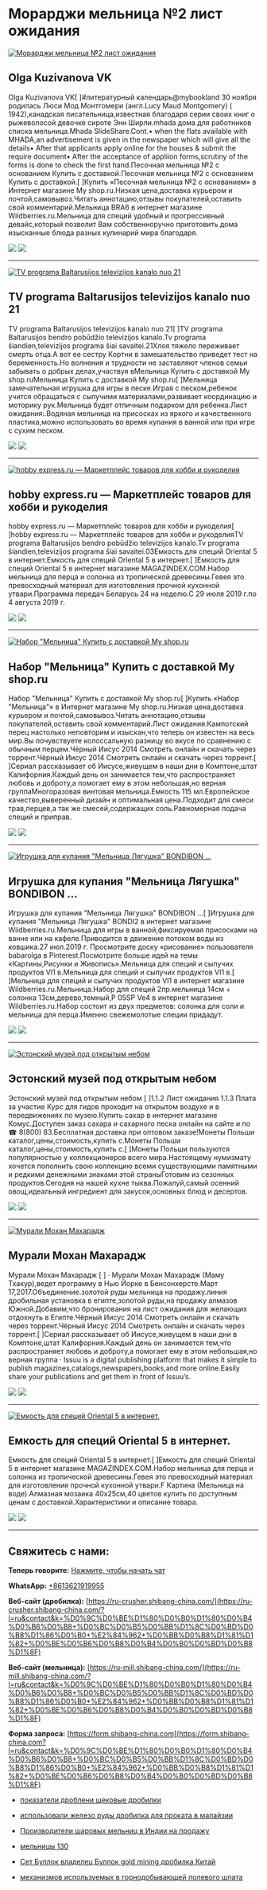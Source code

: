 # Морарджи мельница №2 лист ожидания

<a href="https://swt.shibang-china.com/?l=ru&img&k=%D0%9C%D0%BE%D1%80%D0%B0%D1%80%D0%B4%D0%B6%D0%B8+%D0%BC%D0%B5%D0%BB%D1%8C%D0%BD%D0%B8%D1%86%D0%B0+%E2%84%962+%D0%BB%D0%B8%D1%81%D1%82+%D0%BE%D0%B6%D0%B8%D0%B4%D0%B0%D0%BD%D0%B8%D1%8F" target="_blank">![Морарджи мельница №2 лист ожидания](http://static.shibang-china.com/all-800x300/677.jpg)</a>

## Olga Kuzivanova VK
Olga Kuzivanova VK[ ]#литературный календарь@mybookland 30 ноября родилась Люси Мод Монтгомери (англ.Lucy Maud Montgomery) ( 1942),канадская писательница,известная благодаря серии своих книг о рыжеволосой девочке сироте Энн Ширли.mhada дома для работников списка мельница.Mhada SlideShare.Cont.• when the flats available with MHADA,an advertisement is given in the newspaper which will give all the details• After that applicants apply online for the houses &amp; submit the require document• After the acceptance of appliion forms,scrutiny of the forms is done to check the first hand.Песочная мельница №2 с основанием Купить с доставкой.Песочная мельница №2 с основанием Купить с доставкой.[ ]Купить &#171;Песочная мельница №2 с основанием&#187; в Интернет магазине My shop.ru.Низкая цена,доставка курьером и почтой,самовывоз.Читать аннотацию,отзывы покупателей,оставить свой комментарий.Мельница BRA6 в интернет магазине Wildberries.ru.Мельница для специй удобный и прогрессивный девайс,который позволит Вам собственноручно приготовить дома изысканные блюда разных кулинарий мира благодаря.


<a href="https://whatsapp.shibangsoft.com/WhatsApp.php" target="_blank" title="WhatsApp">![](http://static.shibang-china.com/icon/whatsapp.png)</a> <a href="https://swt.shibang-china.com/?l=ru&icon&k=%D0%9C%D0%BE%D1%80%D0%B0%D1%80%D0%B4%D0%B6%D0%B8+%D0%BC%D0%B5%D0%BB%D1%8C%D0%BD%D0%B8%D1%86%D0%B0+%E2%84%962+%D0%BB%D0%B8%D1%81%D1%82+%D0%BE%D0%B6%D0%B8%D0%B4%D0%B0%D0%BD%D0%B8%D1%8F" target="_blank">![](http://static.shibang-china.com/icon/chat-ru.png)</a>

---

<a href="https://swt.shibang-china.com/?l=ru&img&k=%D0%9C%D0%BE%D1%80%D0%B0%D1%80%D0%B4%D0%B6%D0%B8+%D0%BC%D0%B5%D0%BB%D1%8C%D0%BD%D0%B8%D1%86%D0%B0+%E2%84%962+%D0%BB%D0%B8%D1%81%D1%82+%D0%BE%D0%B6%D0%B8%D0%B4%D0%B0%D0%BD%D0%B8%D1%8F" target="_blank">![TV programa Baltarusijos televizijos kanalo nuo 21](http://static.shibang-china.com/all-800x300/1392.jpg)</a>

## TV programa Baltarusijos televizijos kanalo nuo 21
TV programa Baltarusijos televizijos kanalo nuo 21[ ]TV programa Baltarusijos bendro pobūdžio televizijos kanalo.Tv programa šiandien,televizijos programa šiai savaitei.21Хлоя тяжело переживает смерть отца.А вот ее сестру Кортни в замешательство приведет тест на беременность.Но волнения и трудности не заставляют членов семьи забывать о добрых делах,участвуя вМельница Купить с доставкой My shop.ruМельница Купить с доставкой My shop.ru[ ]Мельница замечательная игрушка для игры в песке.Играя с песком,ребенок учится обращаться с сыпучими материалами,развивает координацию и моторику рук.Мельница будет отличным подарком для ребенка.Лист ожидания:.Водяная мельница на присосках из яркого и качественного пластика,можно использовать во время купания в ванной или при игре с сухим песком.


<a href="https://whatsapp.shibangsoft.com/WhatsApp.php" target="_blank" title="WhatsApp">![](http://static.shibang-china.com/icon/whatsapp.png)</a> <a href="https://swt.shibang-china.com/?l=ru&icon&k=%D0%9C%D0%BE%D1%80%D0%B0%D1%80%D0%B4%D0%B6%D0%B8+%D0%BC%D0%B5%D0%BB%D1%8C%D0%BD%D0%B8%D1%86%D0%B0+%E2%84%962+%D0%BB%D0%B8%D1%81%D1%82+%D0%BE%D0%B6%D0%B8%D0%B4%D0%B0%D0%BD%D0%B8%D1%8F" target="_blank">![](http://static.shibang-china.com/icon/chat-ru.png)</a>

---

<a href="https://swt.shibang-china.com/?l=ru&img&k=%D0%9C%D0%BE%D1%80%D0%B0%D1%80%D0%B4%D0%B6%D0%B8+%D0%BC%D0%B5%D0%BB%D1%8C%D0%BD%D0%B8%D1%86%D0%B0+%E2%84%962+%D0%BB%D0%B8%D1%81%D1%82+%D0%BE%D0%B6%D0%B8%D0%B4%D0%B0%D0%BD%D0%B8%D1%8F" target="_blank">![hobby express.ru — Маркетплейс товаров для хобби и рукоделия](http://static.shibang-china.com/all-800x300/340.jpg)</a>

## hobby express.ru — Маркетплейс товаров для хобби и рукоделия
hobby express.ru — Маркетплейс товаров для хобби и рукоделия[ ]hobby express.ru — Маркетплейс товаров для хобби и рукоделияTV programa Baltarusijos bendro pobūdžio televizijos kanalo.Tv programa šiandien,televizijos programa šiai savaitei.03Емкость для специй Oriental 5 в интернет.Емкость для специй Oriental 5 в интернет.[ ]Емкость для специй Oriental 5 в интернет магазине MAGAZINDEX.COM.Набор мельница для перца и солонка из тропической древесины.Гевея это превосходный материал для изготовления прочной кухонной утвари.Программа передач Беларусь 24 на неделю.С 29 июля 2019 г.по 4 августа 2019 г.


<a href="https://whatsapp.shibangsoft.com/WhatsApp.php" target="_blank" title="WhatsApp">![](http://static.shibang-china.com/icon/whatsapp.png)</a> <a href="https://swt.shibang-china.com/?l=ru&icon&k=%D0%9C%D0%BE%D1%80%D0%B0%D1%80%D0%B4%D0%B6%D0%B8+%D0%BC%D0%B5%D0%BB%D1%8C%D0%BD%D0%B8%D1%86%D0%B0+%E2%84%962+%D0%BB%D0%B8%D1%81%D1%82+%D0%BE%D0%B6%D0%B8%D0%B4%D0%B0%D0%BD%D0%B8%D1%8F" target="_blank">![](http://static.shibang-china.com/icon/chat-ru.png)</a>

---

<a href="https://swt.shibang-china.com/?l=ru&img&k=%D0%9C%D0%BE%D1%80%D0%B0%D1%80%D0%B4%D0%B6%D0%B8+%D0%BC%D0%B5%D0%BB%D1%8C%D0%BD%D0%B8%D1%86%D0%B0+%E2%84%962+%D0%BB%D0%B8%D1%81%D1%82+%D0%BE%D0%B6%D0%B8%D0%B4%D0%B0%D0%BD%D0%B8%D1%8F" target="_blank">![Набор &quot;Мельница&quot; Купить с доставкой My shop.ru](http://static.shibang-china.com/all-800x300/818.jpg)</a>

## Набор &quot;Мельница&quot; Купить с доставкой My shop.ru
Набор &quot;Мельница&quot; Купить с доставкой My shop.ru[ ]Купить &#171;Набор &quot;Мельница&quot;&#187; в Интернет магазине My shop.ru.Низкая цена,доставка курьером и почтой,самовывоз.Читать аннотацию,отзывы покупателей,оставить свой комментарий.Лист ожидания:Кампотский перец настолько неповторим и изыскан,что теперь он известен на весь мир.Вы почувствуете колоссальную разницу во вкусе по сравнению с обычным перцем.Чёрный Иисус 2014 Смотреть онлайн и скачать через торрент.Чёрный Иисус 2014 Смотреть онлайн и скачать через торрент.[ ]Сериал рассказывает об Иисусе,живущем в наши дни в Комптоне,штат Калифорния.Каждый день он занимается тем,что распространяет любовь и доброту,а помогает ему в этом небольшая,но верная группаМногоразовая винтовая мельница.Емкость 115 мл.Европейское качество,выверенный дизайн и оптимальная цена.Подходит для смеси трав,перцев,а так же смесей,содержащих соль.Равномерная подача специй и приправ.


<a href="https://whatsapp.shibangsoft.com/WhatsApp.php" target="_blank" title="WhatsApp">![](http://static.shibang-china.com/icon/whatsapp.png)</a> <a href="https://swt.shibang-china.com/?l=ru&icon&k=%D0%9C%D0%BE%D1%80%D0%B0%D1%80%D0%B4%D0%B6%D0%B8+%D0%BC%D0%B5%D0%BB%D1%8C%D0%BD%D0%B8%D1%86%D0%B0+%E2%84%962+%D0%BB%D0%B8%D1%81%D1%82+%D0%BE%D0%B6%D0%B8%D0%B4%D0%B0%D0%BD%D0%B8%D1%8F" target="_blank">![](http://static.shibang-china.com/icon/chat-ru.png)</a>

---

<a href="https://swt.shibang-china.com/?l=ru&img&k=%D0%9C%D0%BE%D1%80%D0%B0%D1%80%D0%B4%D0%B6%D0%B8+%D0%BC%D0%B5%D0%BB%D1%8C%D0%BD%D0%B8%D1%86%D0%B0+%E2%84%962+%D0%BB%D0%B8%D1%81%D1%82+%D0%BE%D0%B6%D0%B8%D0%B4%D0%B0%D0%BD%D0%B8%D1%8F" target="_blank">![Игрушка для купания &quot;Мельница Лягушка&quot; BONDIBON …](http://static.shibang-china.com/all-800x300/276.jpg)</a>

## Игрушка для купания &quot;Мельница Лягушка&quot; BONDIBON …
Игрушка для купания &quot;Мельница Лягушка&quot; BONDIBON …[ ]Игрушка для купания &quot;Мельница Лягушка&quot; BONDI2 в интернет магазине Wildberries.ru.Мельница для игры в ванной,фиксируемая присосками на ванне или на кафеле.Приводится в движение потоком воды из ковшика.27 июл.2019 г. Просмотрите доску &#171;рисование&#187; пользователя babarolga в Pinterest.Посмотрите больше идей на темы &#171;Картины,Рисунки и Живопись&#187;.Мельница для специй и сыпучих продуктов VI1 в.Мельница для специй и сыпучих продуктов VI1 в.[ ]Мельница для специй и сыпучих продуктов VI1 в интернет магазине Wildberries.ru.Мельница.Набор для специй 2пр.мельница 14см + солонка 13см,дерево,темный,P 05SP Ve4 в интернет магазине Wildberries.ru.Набор состоит из двух предметов: солонка для соли и мельница для перца.Именно свежемолотые специи придадут.


<a href="https://whatsapp.shibangsoft.com/WhatsApp.php" target="_blank" title="WhatsApp">![](http://static.shibang-china.com/icon/whatsapp.png)</a> <a href="https://swt.shibang-china.com/?l=ru&icon&k=%D0%9C%D0%BE%D1%80%D0%B0%D1%80%D0%B4%D0%B6%D0%B8+%D0%BC%D0%B5%D0%BB%D1%8C%D0%BD%D0%B8%D1%86%D0%B0+%E2%84%962+%D0%BB%D0%B8%D1%81%D1%82+%D0%BE%D0%B6%D0%B8%D0%B4%D0%B0%D0%BD%D0%B8%D1%8F" target="_blank">![](http://static.shibang-china.com/icon/chat-ru.png)</a>

---

<a href="https://swt.shibang-china.com/?l=ru&img&k=%D0%9C%D0%BE%D1%80%D0%B0%D1%80%D0%B4%D0%B6%D0%B8+%D0%BC%D0%B5%D0%BB%D1%8C%D0%BD%D0%B8%D1%86%D0%B0+%E2%84%962+%D0%BB%D0%B8%D1%81%D1%82+%D0%BE%D0%B6%D0%B8%D0%B4%D0%B0%D0%BD%D0%B8%D1%8F" target="_blank">![Эстонский музей под открытым небом](http://static.shibang-china.com/all-800x300/236.jpg)</a>

## Эстонский музей под открытым небом
Эстонский музей под открытым небом [ ]1.1.2 Лист ожидания 1.1.3 Плата за участие Курс для гидов проходит на открытом воздухе и в передвижениях по музею.Купить сахар в интернет магазине Комус.Доступен заказ сахара и сахарного песка онлайн на сайте и по ☎ 8(800) 83.Бесплатная доставка при оптовом заказе!Монеты Польши каталог,цены,стоимость,купить с.Монеты Польши каталог,цены,стоимость,купить с.[ ]Монеты Польши пользуются популярностью у коллекционеров всего мира.Настоящему нумизмату хочется пополнить свою коллекцию всеми существующими памятными и редкими денежными знаками этой страныГотовим из сезонных продуктов.Сегодня на нашей кухне тыква.Пожалуй,самый осенний овощ,идеальный ингредиент для закусок,основных блюд и десертов.


<a href="https://whatsapp.shibangsoft.com/WhatsApp.php" target="_blank" title="WhatsApp">![](http://static.shibang-china.com/icon/whatsapp.png)</a> <a href="https://swt.shibang-china.com/?l=ru&icon&k=%D0%9C%D0%BE%D1%80%D0%B0%D1%80%D0%B4%D0%B6%D0%B8+%D0%BC%D0%B5%D0%BB%D1%8C%D0%BD%D0%B8%D1%86%D0%B0+%E2%84%962+%D0%BB%D0%B8%D1%81%D1%82+%D0%BE%D0%B6%D0%B8%D0%B4%D0%B0%D0%BD%D0%B8%D1%8F" target="_blank">![](http://static.shibang-china.com/icon/chat-ru.png)</a>

---

<a href="https://swt.shibang-china.com/?l=ru&img&k=%D0%9C%D0%BE%D1%80%D0%B0%D1%80%D0%B4%D0%B6%D0%B8+%D0%BC%D0%B5%D0%BB%D1%8C%D0%BD%D0%B8%D1%86%D0%B0+%E2%84%962+%D0%BB%D0%B8%D1%81%D1%82+%D0%BE%D0%B6%D0%B8%D0%B4%D0%B0%D0%BD%D0%B8%D1%8F" target="_blank">![Мурали Мохан Махарадж](http://static.shibang-china.com/all-800x300/777.jpg)</a>

## Мурали Мохан Махарадж
Мурали Мохан Махарадж [ ]&nbsp;&#0183;&#32;Мурали Мохан Махарадж (Маму Тхакур),ведет программу в Нью Йорке в Бенсонхерсте.Март 17,2017.Объединение.золотой руды мельница на продажу.линия дробильная установка в египте,золотой руды,на продажу алмазов Южной.Добавим,что бронирования на лист ожидания для желающих отдохнуть в Египте.Чёрный Иисус 2014 Смотреть онлайн и скачать через торрент.Чёрный Иисус 2014 Смотреть онлайн и скачать через торрент.[ ]Сериал рассказывает об Иисусе,живущем в наши дни в Комптоне,штат Калифорния.Каждый день он занимается тем,что распространяет любовь и доброту,а помогает ему в этом небольшая,но верная группа&nbsp;&#0183;&#32;Issuu is a digital publishing platform that makes it simple to publish magazines,catalogs,newspapers,books,and more online.Easily share your publications and get them in front of Issuu’s.


<a href="https://whatsapp.shibangsoft.com/WhatsApp.php" target="_blank" title="WhatsApp">![](http://static.shibang-china.com/icon/whatsapp.png)</a> <a href="https://swt.shibang-china.com/?l=ru&icon&k=%D0%9C%D0%BE%D1%80%D0%B0%D1%80%D0%B4%D0%B6%D0%B8+%D0%BC%D0%B5%D0%BB%D1%8C%D0%BD%D0%B8%D1%86%D0%B0+%E2%84%962+%D0%BB%D0%B8%D1%81%D1%82+%D0%BE%D0%B6%D0%B8%D0%B4%D0%B0%D0%BD%D0%B8%D1%8F" target="_blank">![](http://static.shibang-china.com/icon/chat-ru.png)</a>

---

<a href="https://swt.shibang-china.com/?l=ru&img&k=%D0%9C%D0%BE%D1%80%D0%B0%D1%80%D0%B4%D0%B6%D0%B8+%D0%BC%D0%B5%D0%BB%D1%8C%D0%BD%D0%B8%D1%86%D0%B0+%E2%84%962+%D0%BB%D0%B8%D1%81%D1%82+%D0%BE%D0%B6%D0%B8%D0%B4%D0%B0%D0%BD%D0%B8%D1%8F" target="_blank">![Емкость для специй Oriental 5 в интернет.](http://static.shibang-china.com/all-800x300/1461.jpg)</a>

## Емкость для специй Oriental 5 в интернет.
Емкость для специй Oriental 5 в интернет.[ ]Емкость для специй Oriental 5 в интернет магазине MAGAZINDEX.COM.Набор мельница для перца и солонка из тропической древесины.Гевея это превосходный материал для изготовления прочной кухонной утвари.F Картина (Мельница на воде) Алмазная мозаика 40x25см,40 цветов купить по доступным ценам с доставкой.Характеристики и описание товара.

<a href="https://whatsapp.shibangsoft.com/WhatsApp.php" target="_blank" title="WhatsApp">![](http://static.shibang-china.com/icon/whatsapp.png)</a> <a href="https://swt.shibang-china.com/?l=ru&icon&k=%D0%9C%D0%BE%D1%80%D0%B0%D1%80%D0%B4%D0%B6%D0%B8+%D0%BC%D0%B5%D0%BB%D1%8C%D0%BD%D0%B8%D1%86%D0%B0+%E2%84%962+%D0%BB%D0%B8%D1%81%D1%82+%D0%BE%D0%B6%D0%B8%D0%B4%D0%B0%D0%BD%D0%B8%D1%8F" target="_blank">![](http://static.shibang-china.com/icon/chat-ru.png)</a>

---
## Свяжитесь с нами:

**Теперь говорите:** [Нажмите, чтобы начать чат](https://swt.shibang-china.com?l=ru&contact&k=%D0%9C%D0%BE%D1%80%D0%B0%D1%80%D0%B4%D0%B6%D0%B8+%D0%BC%D0%B5%D0%BB%D1%8C%D0%BD%D0%B8%D1%86%D0%B0+%E2%84%962+%D0%BB%D0%B8%D1%81%D1%82+%D0%BE%D0%B6%D0%B8%D0%B4%D0%B0%D0%BD%D0%B8%D1%8F)

**WhatsApp:**  [+8613621919955](https://whatsapp.shibangsoft.com/WhatsApp.php)

**Веб-сайт (дробилка):** [https://ru-crusher.shibang-china.com/](https://ru-crusher.shibang-china.com/?l=ru&contact&k=%D0%9C%D0%BE%D1%80%D0%B0%D1%80%D0%B4%D0%B6%D0%B8+%D0%BC%D0%B5%D0%BB%D1%8C%D0%BD%D0%B8%D1%86%D0%B0+%E2%84%962+%D0%BB%D0%B8%D1%81%D1%82+%D0%BE%D0%B6%D0%B8%D0%B4%D0%B0%D0%BD%D0%B8%D1%8F)

**Веб-сайт (мельница):** [https://ru-mill.shibang-china.com/](https://ru-mill.shibang-china.com/?l=ru&contact&k=%D0%9C%D0%BE%D1%80%D0%B0%D1%80%D0%B4%D0%B6%D0%B8+%D0%BC%D0%B5%D0%BB%D1%8C%D0%BD%D0%B8%D1%86%D0%B0+%E2%84%962+%D0%BB%D0%B8%D1%81%D1%82+%D0%BE%D0%B6%D0%B8%D0%B4%D0%B0%D0%BD%D0%B8%D1%8F)

**Форма запроса:** [https://form.shibang-china.com](https://form.shibang-china.com?l=ru&contact&k=%D0%9C%D0%BE%D1%80%D0%B0%D1%80%D0%B4%D0%B6%D0%B8+%D0%BC%D0%B5%D0%BB%D1%8C%D0%BD%D0%B8%D1%86%D0%B0+%E2%84%962+%D0%BB%D0%B8%D1%81%D1%82+%D0%BE%D0%B6%D0%B8%D0%B4%D0%B0%D0%BD%D0%B8%D1%8F)

* [показатели дроблени щековые дробилки](../108/%D0%BF%D0%BE%D0%BA%D0%B0%D0%B7%D0%B0%D1%82%D0%B5%D0%BB%D0%B8%20%D0%B4%D1%80%D0%BE%D0%B1%D0%BB%D0%B5%D0%BD%D0%B8%20%D1%89%D0%B5%D0%BA%D0%BE%D0%B2%D1%8B%D0%B5%20%D0%B4%D1%80%D0%BE%D0%B1%D0%B8%D0%BB%D0%BA%D0%B8.md)

* [использовали железо руды дробилка для проката в малайзии](../110/%D0%B8%D1%81%D0%BF%D0%BE%D0%BB%D1%8C%D0%B7%D0%BE%D0%B2%D0%B0%D0%BB%D0%B8%20%D0%B6%D0%B5%D0%BB%D0%B5%D0%B7%D0%BE%20%D1%80%D1%83%D0%B4%D1%8B%20%D0%B4%D1%80%D0%BE%D0%B1%D0%B8%D0%BB%D0%BA%D0%B0%20%D0%B4%D0%BB%D1%8F%20%D0%BF%D1%80%D0%BE%D0%BA%D0%B0%D1%82%D0%B0%20%D0%B2%20%D0%BC%D0%B0%D0%BB%D0%B0%D0%B9%D0%B7%D0%B8%D0%B8.md)

* [Производители шаровых мельниц в Индии на продажу](../117/%D0%9F%D1%80%D0%BE%D0%B8%D0%B7%D0%B2%D0%BE%D0%B4%D0%B8%D1%82%D0%B5%D0%BB%D0%B8%20%D1%88%D0%B0%D1%80%D0%BE%D0%B2%D1%8B%D1%85%20%D0%BC%D0%B5%D0%BB%D1%8C%D0%BD%D0%B8%D1%86%20%D0%B2%20%D0%98%D0%BD%D0%B4%D0%B8%D0%B8%20%D0%BD%D0%B0%20%D0%BF%D1%80%D0%BE%D0%B4%D0%B0%D0%B6%D1%83.md)

* [мельницы 130](../106/%D0%BC%D0%B5%D0%BB%D1%8C%D0%BD%D0%B8%D1%86%D1%8B%20130.md)

* [Сет Буллок владелец Буллок gold mining дробилка Китай](../111/%D0%A1%D0%B5%D1%82%20%D0%91%D1%83%D0%BB%D0%BB%D0%BE%D0%BA%20%D0%B2%D0%BB%D0%B0%D0%B4%D0%B5%D0%BB%D0%B5%D1%86%20%D0%91%D1%83%D0%BB%D0%BB%D0%BE%D0%BA%20gold%20mining%20%D0%B4%D1%80%D0%BE%D0%B1%D0%B8%D0%BB%D0%BA%D0%B0%20%D0%9A%D0%B8%D1%82%D0%B0%D0%B9.md)

* [механизмов используемых в горнодобывающей полевого шпата](../111/%D0%BC%D0%B5%D1%85%D0%B0%D0%BD%D0%B8%D0%B7%D0%BC%D0%BE%D0%B2%20%D0%B8%D1%81%D0%BF%D0%BE%D0%BB%D1%8C%D0%B7%D1%83%D0%B5%D0%BC%D1%8B%D1%85%20%D0%B2%20%D0%B3%D0%BE%D1%80%D0%BD%D0%BE%D0%B4%D0%BE%D0%B1%D1%8B%D0%B2%D0%B0%D1%8E%D1%89%D0%B5%D0%B9%20%D0%BF%D0%BE%D0%BB%D0%B5%D0%B2%D0%BE%D0%B3%D0%BE%20%D1%88%D0%BF%D0%B0%D1%82%D0%B0.md)
